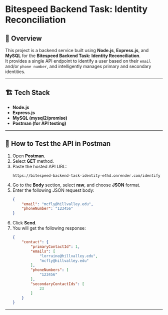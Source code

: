 # Bitespeed Backend Task: Identity Reconciliation

## 📌 Overview

This project is a backend service built using **Node.js**, **Express.js**, and **MySQL** for the **Bitespeed Backend Task: Identity Reconciliation**.  
It provides a single API endpoint to identify a user based on their `email` and/or `phone number`, and intelligently manages primary and secondary identities.

---

## 🏗️ Tech Stack

- **Node.js**
- **Express.js**
- **MySQL (mysql2/promise)**
- **Postman (for API testing)**

---

## 📌 How to Test the API in Postman

1. Open **Postman**.
2. Select **GET** method.
3. Paste the hosted API URL:  
   ```
   https://bitespeed-backend-task-identity-e4hd.onrender.com/identify
   ```
4. Go to the **Body** section, select **raw**, and choose **JSON** format.
5. Enter the following JSON request body:
   ```json
   {
       "email": "mcfly@hillvalley.edu",
       "phoneNumber": "123456"
   }
   ```
6. Click **Send**.
7. You will get the following response:
   ```json
   {
       "contact": {
           "primaryContactId": 1,
           "emails": [
               "lorraine@hillvalley.edu",
               "mcfly@hillvalley.edu"
           ],
           "phoneNumbers": [
               "123456"
           ],
           "secondaryContactIds": [
               23
           ]
       }
   }
   ```

---

